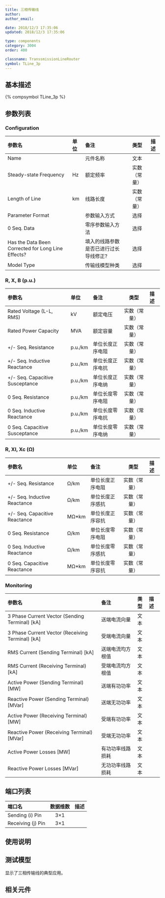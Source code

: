 ```yaml
---
title: 三相传输线
author: 
author_email:

date: 2018/12/3 17:35:06
updated: 2018/12/3 17:35:06

type: components
category: 3004
order: 400

classname: TranssmissionLineRouter
symbol: TLine_3p
---
```

## 基本描述
{% compsymbol TLine_3p %}

## 参数列表
### Configuration
| 参数名 | 单位 | 备注 | 类型 | 描述 |
| :--- | :--- | :--- | :--: | :--- |
| Name |  | 元件名称 | 文本 |  |
| Steady-state Frequency | Hz | 额定频率 | 实数（常量） |  |
| Length of Line | km | 线路长度 | 实数（常量） |  |
| Parameter Format |  | 参数输入方式 | 选择 |  |
| 0 Seq. Data |  | 零序参数输入方法 | 选择 |  |
| Has the Data Been Corrected for Long Line Effects? |  | 填入的线路参数是否已进行过长导线修正? | 选择 |  |
| Model Type |  | 传输线模型种类 | 选择 |  |

### R, X, B (p.u.)
| 参数名 | 单位 | 备注 | 类型 | 描述 |
| :--- | :--- | :--- | :--: | :--- |
| Rated Voltage (L-L, RMS) | kV | 额定电压 | 实数（常量） |  |
| Rated Power Capacity | MVA | 额定容量 | 实数（常量） |  |
| +/- Seq. Resistance | p.u./km | 单位长度正序电阻 | 实数（常量） |  |
| +/- Seq. Inductive Reactance | p.u./km | 单位长度正序电抗 | 实数（常量） |  |
| +/- Seq. Capacitive Susceptance | p.u./km | 单位长度正序电纳 | 实数（常量） |  |
| 0 Seq. Resistance | p.u./km | 单位长度零序电阻 | 实数（常量） |  |
| 0 Seq. Inductive Reactance | p.u./km | 单位长度零序电抗 | 实数（常量） |  |
| 0 Seq. Capacitive Susceptance | p.u./km | 单位长度零序电纳 | 实数（常量） |  |

### R, Xl, Xc (Ω)
| 参数名 | 单位 | 备注 | 类型 | 描述 |
| :--- | :--- | :--- | :--: | :--- |
| +/- Seq. Resistance | Ω/km | 单位长度正序电阻 | 实数（常量） |  |
| +/- Seq. Inductive Reactance | Ω/km | 单位长度正序感抗 | 实数（常量） |  |
| +/- Seq. Capacitive Reactance | MΩ*km | 单位长度正序容抗 | 实数（常量） |  |
| 0 Seq. Resistance | Ω/km | 单位长度零序电阻 | 实数（常量） |  |
| 0 Seq. Inductive Reactance | Ω/km | 单位长度零序感抗 | 实数（常量） |  |
| 0 Seq. Capacitive Reactance | MΩ*km | 单位长度零序容抗 | 实数（常量） |  |

### Monitoring
| 参数名 | 备注 | 类型 | 描述 |
| :--- | :--- | :--: | :--- |
| 3 Phase Current Vector (Sending Terminal) \[kA\] | 送端电流向量 | 文本 |  |
| 3 Phase Current Vector (Receiving Terminal) \[kA\] | 受端电流向量 | 文本 |  |
| RMS Current (Sending Terminal) \[kA\] | 送端电流均方根值 | 文本 |  |
| RMS Current (Receiving Terminal) \[kA\] | 受端电流均方根值 | 文本 |  |
| Active Power (Sending Terminal) \[MW\] | 送端有功功率 | 文本 |  |
| Reactive Power (Sending Terminal) \[MVar\] | 送端无功功率 | 文本 |  |
| Active Power (Receiving Terminal) \[MW\] | 受端有功功率 | 文本 |  |
| Reactive Power (Receiving Terminal) \[MVar\] | 受端无功功率 | 文本 |  |
| Active Power Losses \[MW\] | 有功功率线路损耗 | 文本 |  |
| Reactive Power Losses \[MVar\] | 无功功率线路损耗 | 文本 |  |


## 端口列表

| 端口名 | 数据维数 | 描述 |
| :--- | :--:  | :--- |
| Sending (i) Pin | 3×1 | |                   
| Receiving (j) Pin | 3×1 | |                   

## 使用说明


## 测试模型
[<test name>](<test link>)显示了三相传输线的典型应用。

## 相关元件


